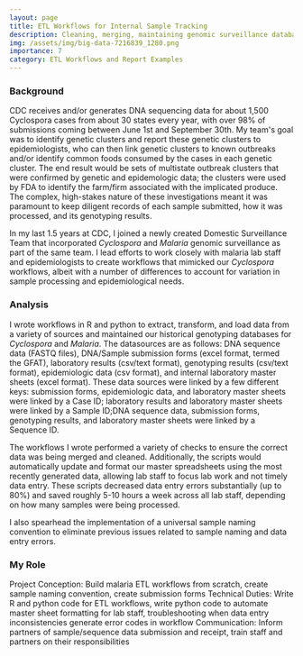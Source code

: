 ```yaml
---
layout: page
title: ETL Workflows for Internal Sample Tracking
description: Cleaning, merging, maintaining genomic surveillance databases
img: /assets/img/big-data-7216839_1280.png 
importance: 7
category: ETL Workflows and Report Examples
---
```


### Background
CDC receives and/or generates DNA sequencing data for about 1,500 Cyclospora cases from about 30 states every year, with over 98% of submissions coming between June 1st and September 30th. My team's goal was to identify genetic clusters and report these genetic clusters to epidemiologists, who can then link genetic clusters to known outbreaks and/or identify common foods consumed by the cases in each genetic cluster. The end result would be sets of multistate outbreak clusters that were confirmed by genetic and epidemologic data; the clusters were used by FDA to identify the farm/firm associated with the implicated produce. The complex, high-stakes nature of these investigations meant it was paramount to keep diligent records of each sample submitted, how it was processed, and its genotyping results.

In my last 1.5 years at CDC, I joined a newly created Domestic Surveillance Team that incorporated *Cyclospora* and *Malaria* genomic surveillance as part of the same team. I lead efforts to work closely with malaria lab staff and epidemiologists to create workflows that mimicked our *Cyclospora* workflows, albeit with a number of differences to account for variation in sample processing and epidemiological needs.

### Analysis

I wrote workflows in R and python to extract, transform, and load data from a variety of sources and maintained our historical genotyping databases for *Cyclospora* and *Malaria*. The datasources are as follows: DNA sequence data (FASTQ files), DNA/Sample submission forms (excel format, termed the GFAT), laboratory results (csv/text format), genotyping results (csv/text format), epidemiologic data (csv format), and internal laboratory master sheets (excel format). These data sources were linked by a few different keys: submission forms, epidemiologic data, and laboratory master sheets were linked by a Case ID; laboratory results and laboratory master sheets were linked by a Sample ID;DNA sequence data, submission forms, genotyping results, and laboratory master sheets were linked by a Sequence ID. 

The workflows I wrote performed a variety of checks to ensure the correct data was being merged and cleaned. Additionally, the scripts would automatically update and format our master spreadsheets using the most recently generated data, allowing lab staff to focus lab work and not timely data entry. These scripts decreased data entry errors substantially (up to 80%) and saved roughly 5-10 hours a week across all lab staff, depending on how many samples were being processed.

I also spearhead the implementation of a universal sample naming convention to eliminate previous issues related to sample naming and data entry errors.

### My Role
Project Conception: Build malaria ETL workflows from scratch, create sample naming convention, create submission forms
Technical Duties: Write R and python code for ETL workflows, write python code to automate master sheet formatting for lab staff, troubleshooting when data entry inconsistencies generate error codes in workflow
Communication: Inform partners of sample/sequence data submission and receipt, train staff and partners on their responsibilities